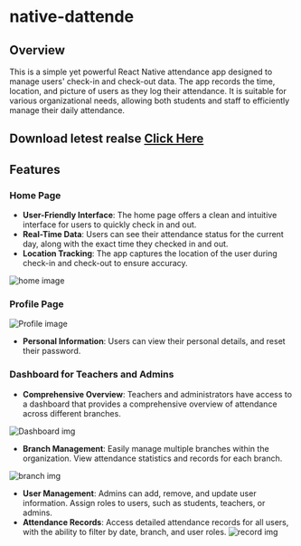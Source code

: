 # native-dattende

## Overview

This is a simple yet powerful React Native attendance app designed to manage users' check-in and check-out data. The app records the time, location, and picture of users as they log their attendance. It is suitable for various organizational needs, allowing both students and staff to efficiently manage their daily attendance.

## Download letest realse [Click Here](https://github.com/nikxso/native-dattende/releases)
## Features

### Home Page

-   **User-Friendly Interface**: The home page offers a clean and intuitive interface for users to quickly check in and out.
-   **Real-Time Data**: Users can see their attendance status for the current day, along with the exact time they checked in and out.
-   **Location Tracking**: The app captures the location of the user during check-in and check-out to ensure accuracy.
    
  ![home image](https://media.discordapp.net/attachments/867761741801586698/1250812967327371404/Screenshot_20240613-193006.png?ex=666c4dda&is=666afc5a&hm=a0f8f31b54a12c7c5d0c9a7c7ced35625db48837512ebf6083d1ad50438abd28&=&format=webp&quality=lossless&width=322&height=671)

### Profile Page

  ![Profile image](https://media.discordapp.net/attachments/867761741801586698/1250812967730020453/Screenshot_20240613-193032.png?ex=666c4dda&is=666afc5a&hm=830ee6c86956d7dc44a2668add9768234f8efaae1d70faeec3e61ada9ed5e1ed&=&format=webp&quality=lossless&width=321&height=670)

-   **Personal Information**: Users can view their personal details, and reset their password.

### Dashboard for Teachers and Admins

-   **Comprehensive Overview**: Teachers and administrators have access to a dashboard that provides a comprehensive overview of attendance across different branches.
  
  ![Dashboard img](https://media.discordapp.net/attachments/867761741801586698/1250812968082477236/Screenshot_20240613-193047.png?ex=666c4dda&is=666afc5a&hm=be9c16d62317872820d6f5714d5e3f057fef617f315af3452a4d3b97aac1bdc2&=&format=webp&quality=lossless&width=323&height=671)
  
-   **Branch Management**: Easily manage multiple branches within the organization. View attendance statistics and records for each branch.
   
   ![branch img](https://media.discordapp.net/attachments/867761741801586698/1250812968950693980/Screenshot_20240613-193328.png?ex=666c4dda&is=666afc5a&hm=04df0ad07d2baaf487ad35c8104766262d38f30fbb6e4204a1b1499d568e95f4&=&format=webp&quality=lossless&width=322&height=671)
  
-   **User Management**: Admins can add, remove, and update user information. Assign roles to users, such as students, teachers, or admins.
-   **Attendance Records**: Access detailed attendance records for all users, with the ability to filter by date, branch, and user roles.
  ![record img](https://media.discordapp.net/attachments/867761741801586698/1250812968493645954/Screenshot_20240613-193246.png?ex=666c4dda&is=666afc5a&hm=6a87f889737ccbddc6ad187dbc8759f46de29ebef13d833bd32cd6cb86d6769e&=&format=webp&quality=lossless&width=322&height=671)
